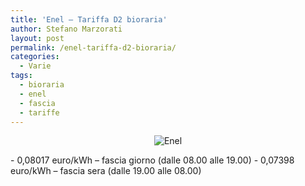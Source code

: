 ```yaml
---
title: 'Enel – Tariffa D2 bioraria'
author: Stefano Marzorati
layout: post
permalink: /enel-tariffa-d2-bioraria/
categories:
  - Varie
tags:
  - bioraria
  - enel
  - fascia
  - tariffe
---
```

<center><img src="https://farm2.staticflickr.com/1898/30742535228_63bfd70a1d_o.png" alt="Enel"></center>   
<p>
</p>
- 0,08017 euro/kWh &#8211; fascia giorno (dalle 08.00 alle 19.00)   
- 0,07398 euro/kWh &#8211; fascia sera (dalle 19.00 alle 08.00)